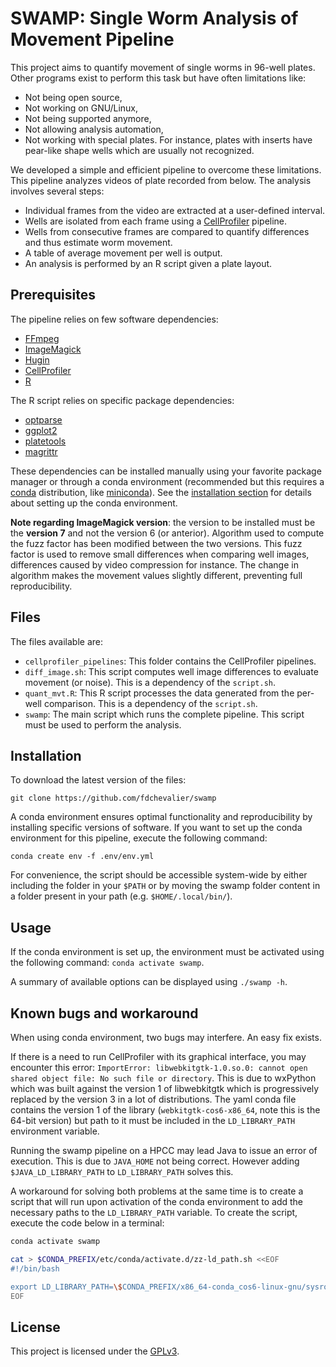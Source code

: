 # SWAMP: Single Worm Analysis of Movement Pipeline

This project aims to quantify movement of single worms in 96-well plates. Other programs exist to perform this task but have often limitations like:
* Not being open source,
* Not working on GNU/Linux,
* Not being supported anymore,
* Not allowing analysis automation,
* Not working with special plates. For instance, plates with inserts have pear-like shape wells which are usually not recognized.

We developed a simple and efficient pipeline to overcome these limitations. This pipeline analyzes videos of plate recorded from below. The analysis involves several steps:
* Individual frames from the video are extracted at a user-defined interval.
* Wells are isolated from each frame using a [CellProfiler](https://cellprofiler.org/) pipeline.
* Wells from consecutive frames are compared to quantify differences and thus estimate worm movement.
* A table of average movement per well is output.
* An analysis is performed by an R script given a plate layout.


## Prerequisites

The pipeline relies on few software dependencies:
* [FFmpeg](https://ffmpeg.org/)
* [ImageMagick](https://imagemagick.org/index.php)
* [Hugin](http://hugin.sourceforge.net/)
* [CellProfiler](https://cellprofiler.org/)
* [R](https://www.r-project.org/)

The R script relies on specific package dependencies:
* [optparse](https://cran.r-project.org/web/packages/optparse/index.html)
* [ggplot2](https://cran.r-project.org/web/packages/ggplot2/index.html)
* [platetools](https://cran.r-project.org/web/packages/platetools/index.html)
* [magrittr](https://cran.r-project.org/web/packages/magrittr/index.html)

These dependencies can be installed manually using your favorite package manager or through a conda environment (recommended but this requires a [conda](https://docs.conda.io/en/latest/) distribution, like [miniconda](https://docs.conda.io/en/latest/miniconda.html)). See the [installation section](#installation) for details about setting up the conda environment.

**Note regarding ImageMagick version**: the version to be installed must be the **version 7** and not the version 6 (or anterior). Algorithm used to compute the fuzz factor has been modified between the two versions. This fuzz factor is used to remove small differences when comparing well images, differences caused by video compression for instance. The change in algorithm makes the movement values slightly different, preventing full reproducibility.


## Files

The files available are:
* `cellprofiler_pipelines`: This folder contains the CellProfiler pipelines.
* `diff_image.sh`: This script computes well image differences to evaluate movement (or noise). This is a dependency of the `script.sh`.
* `quant_mvt.R`: This R script processes the data generated from the per-well comparison. This is a dependency of the `script.sh`.
* `swamp`: The main script which runs the complete pipeline. This script must be used to perform the analysis.

<!-- Details about usage are available in the [documentation](Documentation/xxx.pdf). -->

## Installation

To download the latest version of the files:
```
git clone https://github.com/fdchevalier/swamp
```

A conda environment ensures optimal functionality and reproducibility by installing specific versions of software. If you want to set up the conda environment for this pipeline, execute the following command:
```
conda create env -f .env/env.yml
```

For convenience, the script should be accessible system-wide by either including the folder in your `$PATH` or by moving the swamp folder content in a folder present in your path (e.g. `$HOME/.local/bin/`).

<!-- Details about usage are available in the [documentation](Documentation/xxx.pdf). -->

## Usage

If the conda environment is set up, the environment must be activated using the following command: `conda activate swamp`.

A summary of available options can be displayed using `./swamp -h`.

<!-- Details about usage are available in the [documentation](Documentation/xxx.pdf). -->


## Known bugs and workaround

When using conda environment, two bugs may interfere. An easy fix exists.

If there is a need to run CellProfiler with its graphical interface, you may encounter this error: `ImportError: libwebkitgtk-1.0.so.0: cannot open shared object file: No such file or directory`. This is due to wxPython which was built against the version 1 of libwebkitgtk which is progressively replaced by the version 3 in a lot of distributions. The yaml conda file contains the version 1 of the library (`webkitgtk-cos6-x86_64`, note this is the 64-bit version) but path to it must be included in the `LD_LIBRARY_PATH` environment variable.

Running the swamp pipeline on a HPCC may lead Java to issue an error of execution. This is due to `JAVA_HOME` not being correct. However adding `$JAVA_LD_LIBRARY_PATH` to `LD_LIBRARY_PATH` solves this.

A workaround for solving both problems at the same time is to create a script that will run upon activation of the conda environment to add the necessary paths to the `LD_LIBRARY_PATH` variable. To create the script, execute the code below in a terminal:
```bash
conda activate swamp

cat > $CONDA_PREFIX/etc/conda/activate.d/zz-ld_path.sh <<EOF
#!/bin/bash

export LD_LIBRARY_PATH=\$CONDA_PREFIX/x86_64-conda_cos6-linux-gnu/sysroot/usr/lib64/:\${JAVA_LD_LIBRARY_PATH}\${LD_LIBRARY_PATH:+:\$LD_LIBRARY_PATH}
EOF
```


## License

This project is licensed under the [GPLv3](LICENSE).
